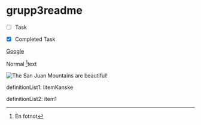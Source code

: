# grupp3readme

- [ ] Task
- [x] Completed Task


[Google](http://google.com)

Normal [^1]text
[^1]: En fotnot

![The San Juan Mountains are beautiful!](/assets/images/san-juan-mountains.jpg "San Juan Mountains")

definitionList1: litemKanske


definitionList2: item1



